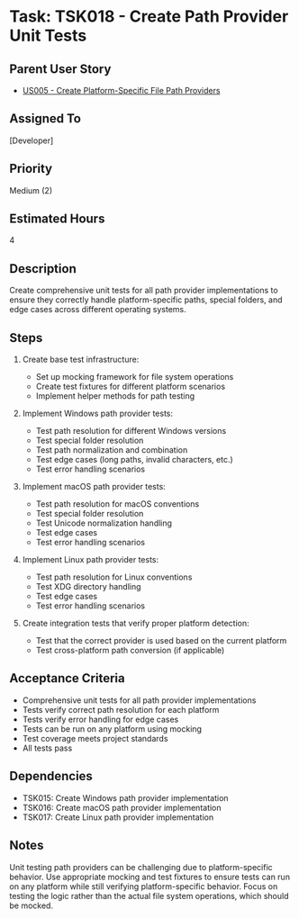 # Task: TSK018 - Create Path Provider Unit Tests

## Parent User Story

- [US005 - Create Platform-Specific File Path Providers](US005-Create-Platform-Specific-File-Path-Providers.md)

## Assigned To

[Developer]

## Priority

Medium (2)

## Estimated Hours

4

## Description

Create comprehensive unit tests for all path provider implementations to ensure they correctly handle platform-specific paths, special folders, and edge cases across different operating systems.

## Steps

1. Create base test infrastructure:
   - Set up mocking framework for file system operations
   - Create test fixtures for different platform scenarios
   - Implement helper methods for path testing

2. Implement Windows path provider tests:
   - Test path resolution for different Windows versions
   - Test special folder resolution
   - Test path normalization and combination
   - Test edge cases (long paths, invalid characters, etc.)
   - Test error handling scenarios

3. Implement macOS path provider tests:
   - Test path resolution for macOS conventions
   - Test special folder resolution
   - Test Unicode normalization handling
   - Test edge cases
   - Test error handling scenarios

4. Implement Linux path provider tests:
   - Test path resolution for Linux conventions
   - Test XDG directory handling
   - Test edge cases
   - Test error handling scenarios

5. Create integration tests that verify proper platform detection:
   - Test that the correct provider is used based on the current platform
   - Test cross-platform path conversion (if applicable)

## Acceptance Criteria

- Comprehensive unit tests for all path provider implementations
- Tests verify correct path resolution for each platform
- Tests verify error handling for edge cases
- Tests can be run on any platform using mocking
- Test coverage meets project standards
- All tests pass

## Dependencies

- TSK015: Create Windows path provider implementation
- TSK016: Create macOS path provider implementation
- TSK017: Create Linux path provider implementation

## Notes

Unit testing path providers can be challenging due to platform-specific behavior. Use appropriate mocking and test fixtures to ensure tests can run on any platform while still verifying platform-specific behavior. Focus on testing the logic rather than the actual file system operations, which should be mocked.
